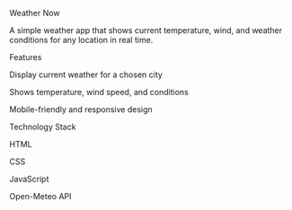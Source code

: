 Weather Now

A simple weather app that shows current temperature, wind, and weather conditions for any location in real time.

Features

Display current weather for a chosen city

Shows temperature, wind speed, and conditions

Mobile-friendly and responsive design

Technology Stack

HTML

CSS

JavaScript

Open-Meteo API
